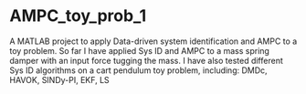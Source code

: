 # AMPC_toy_prob_1
A MATLAB project to apply Data-driven system identification and AMPC to a toy problem.
So far I have applied Sys ID and AMPC to a mass spring damper with an input force tugging the mass.
I have also tested different Sys ID algorithms on a cart pendulum toy problem, including: DMDc, HAVOK, SINDy-PI, EKF, LS

